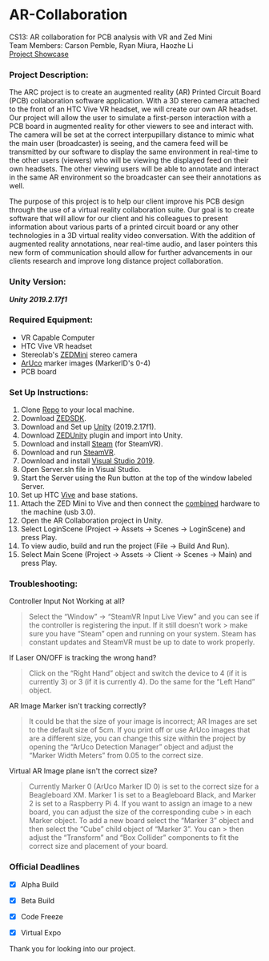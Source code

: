 # AR-Collaboration
CS13: AR collaboration for PCB analysis with VR and Zed Mini\
Team Members: Carson Pemble, Ryan Miura, Haozhe Li\
[Project Showcase]

### Project Description:
The ARC project is to create an augmented reality (AR) Printed Circuit Board (PCB) collaboration software application. With a 3D stereo camera attached to the front of an HTC Vive VR headset, we will create our own AR headset. Our project will allow the user to simulate a first-person interaction with a PCB board in augmented reality for other viewers to see and interact with. The camera will be set at the correct interpupillary distance to mimic what the main user (broadcaster) is seeing, and the camera feed will be transmitted by our software to display the same environment in real-time to the other users (viewers) who will be viewing the displayed feed on their own headsets. The other viewing users will be able to annotate and interact in the same AR environment so the broadcaster can see their annotations as well.

The purpose of this project is to help our client improve his PCB design through the use of a virtual reality collaboration suite. Our goal is to create software that will allow for our client and his colleagues to present information about various parts of a printed circuit board or any other technologies in a 3D virtual reality video conversation. With the addition of augmented reality annotations, near real-time audio, and laser pointers this new form of communication should allow for further advancements in our clients research and improve long distance project collaboration.


### Unity Version:
***Unity 2019.2.17f1***


### Required Equipment:
* VR Capable Computer
* HTC Vive VR headset
* Stereolab's [ZEDMini] stereo camera
* [ArUco] marker images (MarkerID's 0-4)
* PCB board 


### Set Up Instructions:
1. Clone [Repo] to your local machine.
2. Download [ZEDSDK].
3. Download and Set up [Unity] (2019.2.17f1).
4. Download [ZEDUnity] plugin and import into Unity.
5. Download and install [Steam] (for SteamVR).
6. Download and run [SteamVR].
7. Download and install [Visual Studio 2019].
8. Open Server.sln file in Visual Studio.
9. Start the Server using the Run button at the top of the window labeled Server.
10. Set up HTC [Vive] and base stations.
11. Attach the ZED Mini to Vive and then connect the [combined] hardware to the machine (usb 3.0).
12. Open the AR Collaboration project in Unity.
13. Select LoginScene (Project -> Assets -> Scenes -> LoginScene) and press Play.  
14. To view audio, build and run the project (File -> Build And Run).  
15. Select Main Scene (Project -> Assets -> Client -> Scenes -> Main) and press Play.  


### Troubleshooting:
Controller Input Not Working at all?
> Select the “Window” -> “SteamVR Input Live View” and you can see if the controller is registering the input. If it still doesn’t work > make sure you have “Steam” open and running on your system. Steam has constant updates and SteamVR must be up to date to work 
> properly.

If Laser ON/OFF is tracking the wrong hand?
> Click on the “Right Hand” object and switch the device to 4 (if it is currently 3) or 3 (if it is currently 4). Do the same for the 
> “Left Hand” object.

AR Image Marker isn't tracking correctly?
> It could be that the size of your image is incorrect; AR Images are set to the default size of  5cm. If you print off or use ArUco 
> images that are a different size, you can change this size within the project by opening the “ArUco Detection Manager” object and 
> adjust the “Marker Width Meters” from 0.05 to the correct size.

Virtual AR Image plane isn't the correct size?
> Currently Marker 0 (ArUco Marker ID 0) is set to the correct size for a Beagleboard XM. Marker 1 is set to a Beagleboard Black, and 
> Marker 2 is set to a Raspberry Pi 4. If you want to assign an image to a new board, you can adjust the size of the corresponding cube > in each Marker object. To add a new board select the “Marker 3” object and then select the “Cube” child object of  “Marker 3”. You can > then adjust the “Transform” and “Box Collider” components to fit the correct size and placement of your board.


### Official Deadlines
- [X] Alpha Build
- [X] Beta Build
- [X] Code Freeze
- [X] Virtual Expo


Thank you for looking into our project.


[Repo]: <https://github.com/CS-Senior-Project/AR-Collaboration>
[ZEDMini]: <https://www.stereolabs.com/zed-mini/>
[ArUco]: <http://chev.me/arucogen/>
[ZEDSDK]: <https://www.stereolabs.com/developers/release/>
[ZEDUnity]: <https://github.com/stereolabs/zed-unity/releases/>
[Unity]: <https://unity3d.com/get-unity/download>
[Steam]: <https://store.steampowered.com/about/>
[SteamVR]: <https://store.steampowered.com/app/250820/SteamVR/>
[Vive]: <https://www.vive.com/us/setup/>
[combined]: <https://www.stereolabs.com/zed-mini/setup/vive/>
[Visual Studio 2019]: <https://visualstudio.microsoft.com/vs/>
[Project Showcase]: <https://eecs.oregonstate.edu/project-showcase/projects/?id=WBlPhALnPto9V4HS/>

